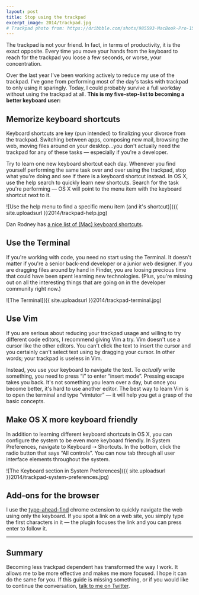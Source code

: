 ```yaml
---
layout: post
title: Stop using the trackpad
excerpt_image: 2014/trackpad.jpg
# Trackpad photo from: https://dribbble.com/shots/985593-MacBook-Pro-15-Scalable-Mock-ups (tweet sent)
---
```

<p class="intro">The trackpad is not your friend. In fact, in terms of productivity, it is the exact opposite. Every time you move your hands from the keyboard to reach for the trackpad you loose a few seconds, or worse, your concentration.</p>

Over the last year I've been working actively to reduce my use of the trackpad. I've gone from performing most of the day's tasks with trackpad to only using it sparingly. Today, I could probably survive a full workday without using the trackpad at all.   **This is my five-step-list to becoming a better keyboard user:**

## Memorize keyboard shortcuts
Keyboard shortcuts are key (pun intended) to finalizing your divorce from the trackpad. Switching between apps, composing new mail, browsing the web, moving files around on your desktop…you don't actually need the trackpad for any of these tasks — especially if you're a developer.

Try to learn one new keyboard shortcut each day. Whenever you find yourself performing the same task over and over using the trackpad, stop what you're doing and see if there is a keyboard shortcut instead. In OS X, use the help search to quickly learn new shortcuts. Search for the task you're performing — OS X will point to the menu item with the keyboard shortcut next to it.

![Use the help menu to find a specific menu item (and it's shortcut)]({{ site.uploadsurl }}2014/trackpad-help.jpg)

Dan Rodney has [a nice list of (Mac) keyboard shortcuts](http://www.danrodney.com/mac/).

## Use the Terminal
If you're working with code, you need no start using the Terminal. It doesn't matter if you're a senior back-end developer or a junior web designer. If you are dragging files around by hand in Finder, you are loosing precious time that could have been spent learning new technologies. (Plus, you're missing out on all the interesting things that are going on in the developer community right now.)

![The Terminal]({{ site.uploadsurl }}2014/trackpad-terminal.jpg)

## Use Vim
If you are serious about reducing your trackpad usage and willing to try different code editors, I recommend giving Vim a try. Vim doesn't use a cursor like the other editors. You can't click the text to insert the cursor and you certainly can't select text using by dragging your cursor. In other words; your trackpad is useless in Vim.

Instead, you use your keyboard to navigate the text. To *actually* write something, you need to press “i” to enter “insert mode”. Pressing escape takes you back. It's not something you learn over a day, but once you become better, it's hard to use another editor. The best way to learn Vim is to open the terminal and type “vimtutor” — it will help you get a grasp of the basic concepts.

## Make OS X more keyboard friendly
In addition to learning different keyboard shortcuts in OS X, you can configure the system to be even more keyboard friendly. In System Preferences, navigate to Keyboard ➝ Shortcuts. In the bottom, click the radio button that says “All controls”. You can now tab through all user interface elements throughout the system.

![The Keyboard section in System Preferences]({{ site.uploadsurl }}2014/trackpad-system-preferences.jpg)

## Add-ons for the browser
I use the [type-ahead-find](https://chrome.google.com/webstore/detail/type-ahead-find/cpecbmjeidppdiampimghndkikcmoadk) chrome extension to quickly navigate the web using only the keyboard. If you spot a link on a web site, you simply type the first characters in it — the plugin focuses the link and you can press enter to follow it.

***

## Summary
Becoming less trackpad dependent has transformed the way I work. It allows me to be more effective and makes me more focused. I hope it can do the same for you. If this guide is missing something, or if you would like to continue the conversation, <a href="http://twitter.com/martenbjork/">talk to me on Twitter</a>.